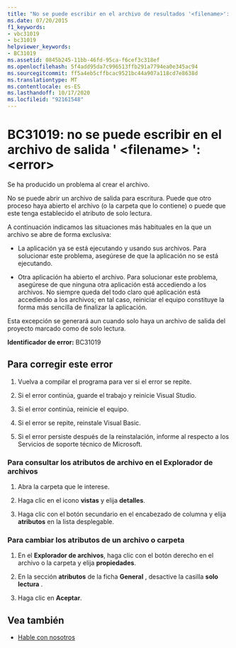 ```yaml
---
title: "No se puede escribir en el archivo de resultados '<filename>': <error>"
ms.date: 07/20/2015
f1_keywords:
- vbc31019
- bc31019
helpviewer_keywords:
- BC31019
ms.assetid: 0845b245-11bb-46fd-95ca-f6cef3c318ef
ms.openlocfilehash: 5f4add95da7c996513ffb291a7794ea0e345ac94
ms.sourcegitcommit: ff5a4eb5cffbcac9521bc44a907a118cd7e8638d
ms.translationtype: MT
ms.contentlocale: es-ES
ms.lasthandoff: 10/17/2020
ms.locfileid: "92161548"
---
```

# <a name="bc31019-unable-to-write-to-output-file-filename-error"></a>BC31019: no se puede escribir en el archivo de salida ' \<filename> ': \<error>

Se ha producido un problema al crear el archivo.

 No se puede abrir un archivo de salida para escritura. Puede que otro proceso haya abierto el archivo (o la carpeta que lo contiene) o puede que este tenga establecido el atributo de solo lectura.

 A continuación indicamos las situaciones más habituales en la que un archivo se abre de forma exclusiva:

- La aplicación ya se está ejecutando y usando sus archivos. Para solucionar este problema, asegúrese de que la aplicación no se está ejecutando.

- Otra aplicación ha abierto el archivo. Para solucionar este problema, asegúrese de que ninguna otra aplicación está accediendo a los archivos. No siempre queda del todo claro qué aplicación está accediendo a los archivos; en tal caso, reiniciar el equipo constituye la forma más sencilla de finalizar la aplicación.

 Esta excepción se generará aun cuando solo haya un archivo de salida del proyecto marcado como de solo lectura.

 **Identificador de error:** BC31019

## <a name="to-correct-this-error"></a>Para corregir este error

1. Vuelva a compilar el programa para ver si el error se repite.

2. Si el error continúa, guarde el trabajo y reinicie Visual Studio.

3. Si el error continúa, reinicie el equipo.

4. Si el error se repite, reinstale Visual Basic.

5. Si el error persiste después de la reinstalación, informe al respecto a los Servicios de soporte técnico de Microsoft.

### <a name="to-check-file-attributes-in-file-explorer"></a>Para consultar los atributos de archivo en el Explorador de archivos

1. Abra la carpeta que le interese.

2. Haga clic en el icono **vistas** y elija **detalles**.

3. Haga clic con el botón secundario en el encabezado de columna y elija **atributos** en la lista desplegable.

### <a name="to-change-the-attributes-of-a-file-or-folder"></a>Para cambiar los atributos de un archivo o carpeta

1. En el **Explorador de archivos**, haga clic con el botón derecho en el archivo o la carpeta y elija **propiedades**.

2. En la sección **atributos** de la ficha **General** , desactive la casilla **solo lectura** .

3. Haga clic en **Aceptar**.

## <a name="see-also"></a>Vea también

- [Hable con nosotros](/visualstudio/ide/feedback-options)
